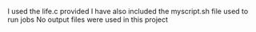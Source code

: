 I used the life.c provided
I have also included the myscript.sh file used to run jobs
No output files were used in this project
